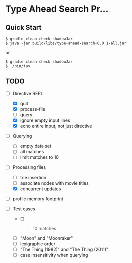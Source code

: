 # Type Ahead Search Pr…

## Quick Start

```shell
$ gradle clean check shadowJar
$ java -jar build/libs/type-ahead-search-0.0.1-all.jar
```

or

```shell
$ gradle clean check shadowJar
$ ./bin/tas
```

## TODO

* [ ] Directive REPL
  * [x] quit
  * [x] process-file
  * [ ] query
  * [x] ignore empty input lines
  * [x] echo entire input, not just directive

* [ ] Querying
  * [ ] empty data set
  * [ ] all matches
  * [ ] limit matches to 10

* [ ] Processing files
  * [ ] trie insertion
  * [ ] associate nodes with movie titles
  * [x] concurrent updates

* [ ] profile memory footprint

* [ ] Test cases
  * [ ] > 10 matches
  * [ ] "Moon" and "Moonraker"
  * [ ] lexigraphic order
  * [ ] "The Thing (1982)" and "The Thing (2011)"
  * [ ] case insensitivity when querying
